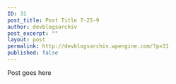 ```yaml
---
ID: 31
post_title: Post Title 7-25-9
author: devblogsarchiv
post_excerpt: ""
layout: post
permalink: http://devblogsarchiv.wpengine.com/?p=31
published: false
---
```

Post goes here